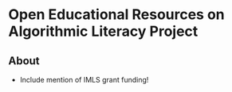 # Open Educational Resources on Algorithmic Literacy Project

## About
* Include mention of IMLS grant funding!
